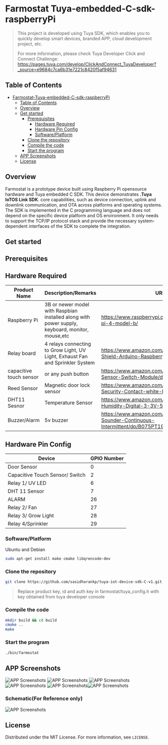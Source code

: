 # Farmostat Tuya-embedded-C-sdk-raspberryPi

> This project is developed using Tuya SDK, which enables you to quickly    develop smart devices, branded APP, cloud development project, etc.
>
>For more information, please check Tuya Developer Click and Connect      Challenge: https://pages.tuya.com/develop/ClickAndConnect_TuyaDeveloper?_source=e9684c7ca6b31e7221c8420f5af94631


## Table of Contents

- [Farmostat-Tuya-embedded-C-sdk-raspberryPi](#Farmostat-Tuya-embedded-C-sdk-raspberryPi)
  - [Table of Contents](#table-of-contents)
  - [Overview](#overview)
  - [Get started](#get-started)
    - [Prerequisites](#prerequisites)
        - [Hardware Required](#Hardware-Required)
        - [Hardware Pin Config](#Hardware-Pin-Config)
        - [Software/Platform](#Software/Platform)
    - [Clone the repository](#clone-the-repository)
    - [Compile the code](#compile-the-code)
    - [Start the program](#start-the-program)
  - [APP Screenshots](#APP-Screenshots)
  - [License](#license)


## Overview
Farmostat is a prototype device built using Raspberry Pi opensource hardware and Tuya embedded C SDK. This device demonstrates **.Tuya IoTOS Link SDK**. core capabilities, such as device connection, uplink and downlink communication, and OTA across platforms and operating systems.
The SDK is implemented in the C programming language and does not depend on the specific device platform and OS environment. It only needs to support the TCP/IP protocol stack and provide the necessary system-dependent interfaces of the SDK to complete the integration.


## Get started

## Prerequisites

## Hardware Required
| Product Name            | Description/Remarks                                                                             | URL                                                                                      |
|-------------------------|-------------------------------------------------------------------------------------------------|------------------------------------------------------------------------------------------|
| Raspberry Pi            | 3B or newer model with Raspbian installed along with power supply, keyboard, monitor, mouse,etc | https://www.raspberrypi.org/products/raspberry-pi-4-model-b/                             |
| Relay board             | 4 relays connecting to Grow Light, UV Light, Exhaust Fan and Sprinkler System                                                                                    | https://www.amazon.com/SunFounder-Channel-Shield-Arduino-Raspberry/dp/B00E0NSORY/        |
| capacitive touch sensor | or any push button                                                                              | https://www.amazon.com/Youliang-Capacitive-Sensor-Switch-Module/dp/B081JK7HCJ            |
| Reed Sensor             | Magnetic door lock sensor                                                                       | https://www.amazon.com/Magnetic-Normally-Security-Contact-white-M38/dp/B091GFZYB8        |
| DHT11 Sesnor            | Temperature Sensor                                                                              | https://www.amazon.com/HiLetgo-Temperature-Humidity-Digital-3-3V-5V/dp/B01DKC2GQ0/       |
| Buzzer/Alarm            | 5v buzzer                                                                                       | https://www.amazon.com/Cylewet-Electronic-Sounder-Continuous-Intermittent/dp/B075PT19J2/ |

## Hardware Pin Config
| Device                          | GPIO Number |
|---------------------------------|-------------|
| Door Sensor                     | 0           |
| Capacitive Touch Sensor/ Switch | 2           |
| Relay 1/ UV LED                 | 6           |
| DHT 11 Sensor                   | 7           |
| ALARM                           | 26          |
| Relay 2/ Fan                    | 27          |
| Relay 3/ Grow Light             | 28          |
| Relay 4/Sprinkler               | 29          |

### Software/Platform
Ubuntu and Debian
```sh
sudo apt-get install make cmake libqrencode-dev
```

### Clone the repository
```sh
git clone https://github.com/sasidharankp/tuya-iot-device-sdk-C-v1.git 
```
>Replace product key, id and auth key in farmostat/tuya_config.h with key obtained from tuya developer console
### Compile the code
```sh
mkdir build && cd build
cmake ..
make
```

### Start the program
```sh
./bin/farmostat
```

## APP Screenshots
![APP Screenshots](assets/images/screenshots/ss1.png "device list") ![APP Screenshots](assets/images/screenshots/ss2.png "APP Home Screen Temperature Tab")
![APP Screenshots](assets/images/screenshots/ss3.png "APP Home Screen Temperature Tab")![APP Screenshots](assets/images/screenshots/ss4.png "APP Home Screen Humidity Tab")
![APP Screenshots](assets/images/screenshots/ss5.png "Temperature chart Screen")![APP Screenshots](assets/images/screenshots/ss6.png "Humidity chart Screen")

### Schematic(For Reference only)
![APP Screenshots](assets/images/circuit.png "device list")
## License

Distributed under the MIT License. For more information, see `LICENSE`.
